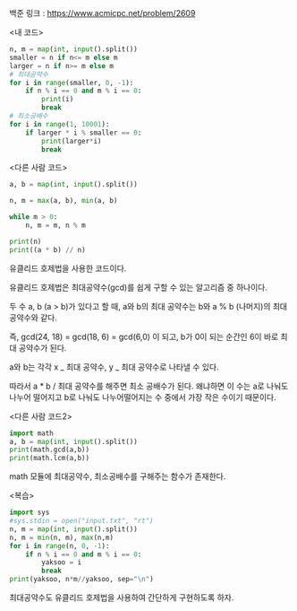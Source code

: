 백준 링크 : https://www.acmicpc.net/problem/2609

<내 코드>

```python
n, m = map(int, input().split())
smaller = n if n<= m else m
larger = n if n>= m else m
# 최대공약수
for i in range(smaller, 0, -1):
    if n % i == 0 and m % i == 0:
        print(i)
        break
# 최소공배수
for i in range(1, 10001):
    if larger * i % smaller == 0:
        print(larger*i)
        break
```

<다른 사람 코드>

```python
a, b = map(int, input().split())

n, m = max(a, b), min(a, b)

while m > 0:
    n, m = m, n % m

print(n)
print((a * b) // n)
```

유클리드 호제법을 사용한 코드이다.

유클리드 호제법은 최대공약수(gcd)를 쉽게 구할 수 있는 알고리즘 중 하나이다.

두 수 a, b (a > b)가 있다고 할 때, a와 b의 최대 공약수는 b와 a % b (나머지)의 최대공약수와 같다.

즉, gcd(24, 18) = gcd(18, 6) = gcd(6,0) 이 되고, b가 0이 되는 순간인 6이 바로 최대 공약수가 된다.

a와 b는 각각 x _ 최대 공약수, y _ 최대 공약수로 나타낼 수 있다.

따라서 a \* b / 최대 공약수를 해주면 최소 공배수가 된다. 왜냐하면 이 수는 a로 나눠도 나누어 떨어지고 b로 나눠도 나누어떨어지는 수 중에서 가장 작은 수이기 때문이다.

<다른 사람 코드2>

```python
import math
a, b = map(int, input().split())
print(math.gcd(a,b))
print(math.lcm(a,b))
```

math 모듈에 최대공약수, 최소공배수를 구해주는 함수가 존재한다.

<복습>

```python
import sys
#sys.stdin = open("input.txt", "rt")
n, m = map(int, input().split())
n, m = min(n, m), max(n,m)
for i in range(n, 0, -1):
    if n % i == 0 and m % i == 0:
        yaksoo = i
        break
print(yaksoo, n*m//yaksoo, sep="\n")
```

최대공약수도 유클리드 호제법을 사용하여 간단하게 구현하도록 하자.
